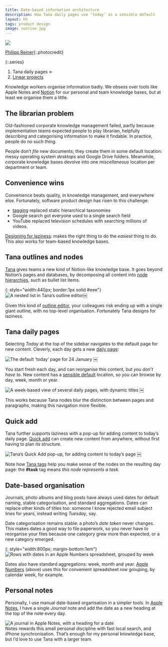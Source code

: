 ```yaml
---
title: Date-based information architecture
description: How Tana daily pages use ‘today’ as a sensible default
layout: hh
tags: product design
image: sunrise.jpg
---
```


![](sunrise.jpg)

[Philipp Reiner](https://unsplash.com/photos/qPJ6eRAMmCM){:.photocredit}

{:.series}
1. Tana daily pages ←
2. [Linear projects](linear-projects)

Knowledge workers organise information badly.
We obsess over tools like Apple Notes and 
[Notion](intranet-ten-word-wiki) for our personal and team knowledge bases,
but at least we organise them a little.

## The librarian problem

Old-fashioned corporate knowledge management failed,
partly because implementation teams expected people to play librarian,
helpfully describing and categorising information to make it findable.
In practice, people do no such thing.

People don’t _file_ new documents; they create them in some default location:
messy operating system _desktops_ and Google Drive folders.
Meanwhile, corporate knowledge bases devolve into one _miscellaneous_ location per department or team.

## Convenience wins

Convenience beats quality, in knowledge management, and everywhere else.
Fortunately, software product design has risen to this challenge:

* [tagging](https://en.wikipedia.org/wiki/Folksonomy) replaced static hierarchical taxonomies
* Google search got everyone used to a single search field
* YouTube replaced television schedules with searching millions of videos.

[Designing for laziness](https://medium.com/the-happy-startup-school/design-for-laziness-de8ad84a19a2):
makes the right thing to do the _easiest_ thing to do.
This also works for team-based knowledge bases.

## Tana outlines and nodes

[Tana](https://tana.inc) gives teams a new kind of Notion-like knowledge base.
It goes beyond Notion’s pages and databases, by decomposing all content into 
[node hierarchies](https://tana.inc/docs/nodes-and-references), such as bullet list items.

{: style="width:440px; border:1px solid #eee"}
![A nested list in Tana’s outline editor](tana/outline.webp)￼

Given this kind of [outline editor](https://tana.inc/docs/outline-editor),
your colleagues risk ending up with a single giant outline, with no top-level organisation.
Fortunately Tana designs for laziness.

## Tana daily pages

Selecting  _Today_ at the top of the sidebar navigates to the default page for new content.
Cleverly, each day gets a new [daily page](https://tana.inc/docs/daily-page):

![The default ‘today’ page for 24 January](tana/today.webp)
￼

You start fresh each day, and can reorganise this content, but _you don’t have to_.
New content has a
[sensible default](https://www.useronboard.com/onboarding-ux-patterns/sensible-defaults/)
location, so you can browse by day, week, month or year.

![A week-based view of several daily pages, with dynamic titles](tana/week.webp)
￼

This works because Tana nodes blur the distinction between pages and paragraphs, making this navigation more flexible.

## Quick add

Tana further supports laziness with a pop-up for adding content to today’s daily page.
[Quick add](https://tana.inc/docs/sidebar#quick-add)
can create new content from anywhere, without first having to plan its structure.

![Tana’s Quick Add pop-up, for adding content to today’s page](tana/quick-add.webp)
￼

Note how [Tana tags](https://tana.inc/docs/supertags)
help you make sense of the nodes on the resulting day page:
the **#task** tag means _this node represents a task_.

## Date-based organisation

Journals, photo albums and blog posts have always used dates for default naming, stable categorisation, and standard aggregations.
Dates can replace other kinds of titles too: 
someone I know rejected email subject lines for years, instead writing _Tuesday_, say.

Date categorisation remains stable: a photo’s _date taken_ never changes.
This makes dates a good way to file paperwork, so you never have to reorganise your files because one category grew more than expected, or a new category emerged.

{: style="width:800px; margin-bottom:1em"}
![Rows with dates in an Apple Numbers spreadsheet, grouped by week](tana/apple-numbers.webp)

Dates also have standard aggregations: week, month and year.
[Apple Numbers](https://en.wikipedia.org/wiki/Numbers_(spreadsheet)) (above)
uses this for convenient spreadsheet row grouping, by calendar week, for example.

## Personal notes

Personally, I use manual date-based organisation in a simpler tools.
In [Apple Notes](https://en.wikipedia.org/wiki/Notes_(Apple)),
I have a single _Journal_ note and add the date as a new heading at the top of the note every day.

<p style="margin-bottom:0"><img src="tana/apple-notes.webp" alt="A journal in Apple Notes, with a heading for a date"></p>
Notes rewards this small personal discipline with fast local search, and iPhone synchronisation.
That’s enough for my personal knowledge base, but I’d love to use Tana with a larger team.
